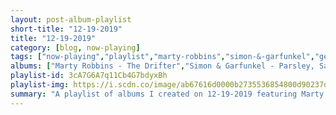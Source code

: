 ```yaml
---
layout: post-album-playlist
short-title: "12-19-2019"
title: "12-19-2019"
category: [blog, now-playing]
tags: ["now-playing","playlist","marty-robbins","simon-&-garfunkel","george-jones"]
albums: ["Marty Robbins - The Drifter","Simon & Garfunkel - Parsley, Sage, Rosemary And Thyme","George Jones - Country Heart: 24 Favorite Songs"]
playlist-id: 3cA7G6A7q11Cb4G7bdyxBh
playlist-img: https://i.scdn.co/image/ab67616d0000b2735536854800d90237d11a8d73
summary: "A playlist of albums I created on 12-19-2019 featuring Marty Robbins, Simon & Garfunkel, and George Jones"
---
```

